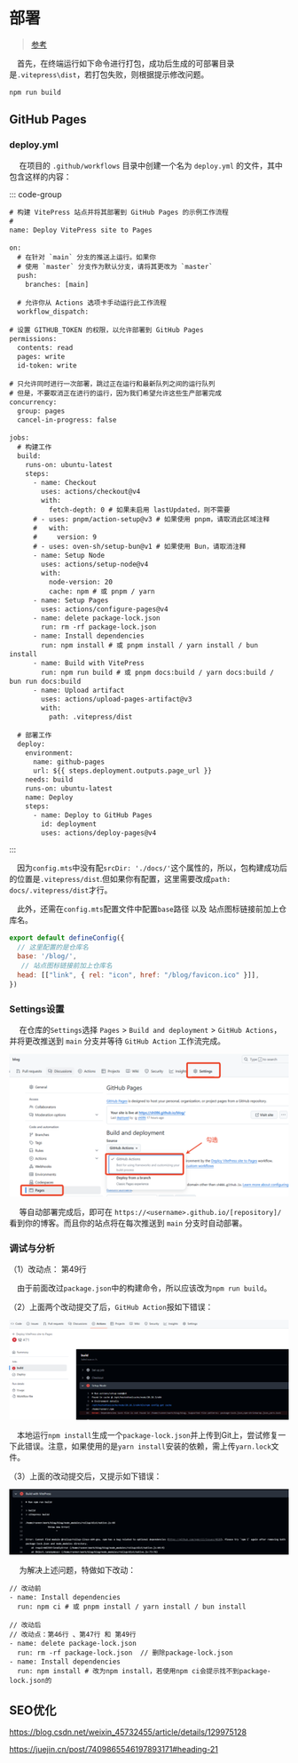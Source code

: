 # 部署

> [参考](https://vitepress.dev/zh/guide/deploy)



​	　首先，在终端运行如下命令进行打包，成功后生成的可部署目录是`.vitepress\dist`，若打包失败，则根据提示修改问题。

```shell
npm run build
```



## GitHub Pages

### deploy.yml

​	　在项目的 `.github/workflows` 目录中创建一个名为 `deploy.yml` 的文件，其中包含这样的内容：

::: code-group

```yml[.github/workflows] {46-47,49,51,55}
# 构建 VitePress 站点并将其部署到 GitHub Pages 的示例工作流程
#
name: Deploy VitePress site to Pages

on:
  # 在针对 `main` 分支的推送上运行。如果你
  # 使用 `master` 分支作为默认分支，请将其更改为 `master`
  push:
    branches: [main]

  # 允许你从 Actions 选项卡手动运行此工作流程
  workflow_dispatch:

# 设置 GITHUB_TOKEN 的权限，以允许部署到 GitHub Pages
permissions:
  contents: read
  pages: write
  id-token: write

# 只允许同时进行一次部署，跳过正在运行和最新队列之间的运行队列
# 但是，不要取消正在进行的运行，因为我们希望允许这些生产部署完成
concurrency:
  group: pages
  cancel-in-progress: false

jobs:
  # 构建工作
  build:
    runs-on: ubuntu-latest
    steps:
      - name: Checkout
        uses: actions/checkout@v4
        with:
          fetch-depth: 0 # 如果未启用 lastUpdated，则不需要
      # - uses: pnpm/action-setup@v3 # 如果使用 pnpm，请取消此区域注释
      #   with:
      #     version: 9
      # - uses: oven-sh/setup-bun@v1 # 如果使用 Bun，请取消注释
      - name: Setup Node
        uses: actions/setup-node@v4
        with:
          node-version: 20
          cache: npm # 或 pnpm / yarn
      - name: Setup Pages
        uses: actions/configure-pages@v4
      - name: delete package-lock.json
        run: rm -rf package-lock.json
      - name: Install dependencies
        run: npm install # 或 pnpm install / yarn install / bun install
      - name: Build with VitePress
        run: npm run build # 或 pnpm docs:build / yarn docs:build / bun run docs:build
      - name: Upload artifact
        uses: actions/upload-pages-artifact@v3
        with:
          path: .vitepress/dist

  # 部署工作
  deploy:
    environment:
      name: github-pages
      url: ${{ steps.deployment.outputs.page_url }}
    needs: build
    runs-on: ubuntu-latest
    name: Deploy
    steps:
      - name: Deploy to GitHub Pages
        id: deployment
        uses: actions/deploy-pages@v4
```
:::

​	　因为`config.mts`中没有配`srcDir: './docs/'`这个属性的，所以，包构建成功后的位置是`.vitepress/dist`.但如果你有配置，这里需要改成`path: docs/.vitepress/dist`才行。

​	　此外，还需在`config.mts`配置文件中配置`base`路径 以及 站点图标链接前加上仓库名。


```js
export default defineConfig({
  // 这里配置的是仓库名
  base: '/blog/',
   // 站点图标链接前加上仓库名
  head: [["link", { rel: "icon", href: "/blog/favicon.ico" }]],
})
```



### Settings设置

​	　在仓库的`Settings`选择 `Pages` > `Build and deployment` > `GitHub Actions`，并将更改推送到 `main` 分支并等待 `GitHub Action` 工作流完成。

![image-20250303173824001](./images/image-20250303173824001.png)

​	　等自动部署完成后，即可在 `https://<username>.github.io/[repository]/` 看到你的博客。而且你的站点将在每次推送到 `main` 分支时自动部署。



### 调试与分析

（1）改动点： 第49行

​	　由于前面改过`package.json`中的构建命令，所以应该改为`npm run build`。

（2）上面两个改动提交了后，`GitHub Action`报如下错误：

![image-20250303223359354](./images/image-20250303223359354.png)

​	　本地运行`npm install`生成一个`package-lock.json`并上传到Git上，尝试修复一下此错误。注意，如果使用的是`yarn install`安装的依赖，需上传`yarn.lock`文件。

（3）上面的改动提交后，又提示如下错误：

![image-20250303224249638](./images/image-20250303224249638.png)

​	　为解决上述问题，特做如下改动：

```
// 改动前
- name: Install dependencies
  run: npm ci # 或 pnpm install / yarn install / bun install

// 改动后
// 改动点：第46行 、第47行 和 第49行
- name: delete package-lock.json
  run: rm -rf package-lock.json  // 删除package-lock.json
- name: Install dependencies    
  run: npm install # 改为npm install，若使用npm ci会提示找不到package-lock.json的
```



## SEO优化



https://blog.csdn.net/weixin_45732455/article/details/129975128

https://juejin.cn/post/7409865546197893171#heading-21



